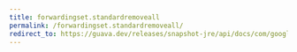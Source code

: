 ```yaml
---
title: forwardingset.standardremoveall
permalink: /forwardingset.standardremoveall/
redirect_to: https://guava.dev/releases/snapshot-jre/api/docs/com/google/common/collect/ForwardingSet.html#standardRemoveAll-java.util.Collection-
---
```

